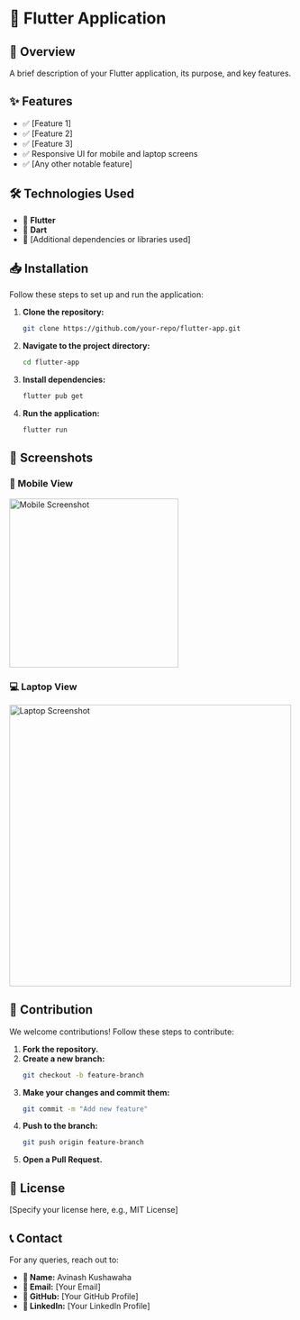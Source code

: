 # 📱 Flutter Application

## 🚀 Overview
A brief description of your Flutter application, its purpose, and key features.

## ✨ Features
- ✅ [Feature 1]
- ✅ [Feature 2]
- ✅ [Feature 3]
- ✅ Responsive UI for mobile and laptop screens
- ✅ [Any other notable feature]

## 🛠️ Technologies Used
- 🎯 **Flutter**
- 🎯 **Dart**
- 🎯 [Additional dependencies or libraries used]

## 📥 Installation
Follow these steps to set up and run the application:

1. **Clone the repository:**
   ```bash
   git clone https://github.com/your-repo/flutter-app.git
   ```
2. **Navigate to the project directory:**
   ```bash
   cd flutter-app
   ```
3. **Install dependencies:**
   ```bash
   flutter pub get
   ```
4. **Run the application:**
   ```bash
   flutter run
   ```

## 📸 Screenshots
### 📱 Mobile View
<img src="screenshots/Mobile_PostView.jpg" alt="Mobile Screenshot" width="300px"/>

### 💻 Laptop View
<img src="screenshots/laptop_post_view.png" alt="Laptop Screenshot" width="500px"/>

## 🤝 Contribution
We welcome contributions! Follow these steps to contribute:

1. **Fork the repository.**
2. **Create a new branch:**
   ```bash
   git checkout -b feature-branch
   ```
3. **Make your changes and commit them:**
   ```bash
   git commit -m "Add new feature"
   ```
4. **Push to the branch:**
   ```bash
   git push origin feature-branch
   ```
5. **Open a Pull Request.**

## 📜 License
[Specify your license here, e.g., MIT License]

## 📞 Contact
For any queries, reach out to:
- **👤 Name:** Avinash Kushawaha
- **📧 Email:** [Your Email]
- **🔗 GitHub:** [Your GitHub Profile]
- **🔗 LinkedIn:** [Your LinkedIn Profile]

